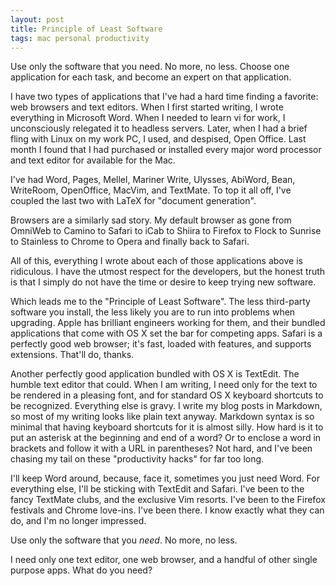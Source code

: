```yaml
---
layout: post
title: Principle of Least Software
tags: mac personal productivity
---
```


Use only the software that you need. No more, no less. Choose one application for each task, and become an expert on that application. 

I have two types of applications that I've had a hard time finding a favorite: web browsers and text editors. When I first started writing, I wrote everything in Microsoft Word. When I needed to learn vi for work, I unconsciously relegated it to headless servers. Later, when I had a brief fling with Linux on my work PC, I used, and despised, Open Office. Last month I found that I had purchased or installed every major word processor and text editor for available for the Mac. 

I've had Word, Pages, Mellel, Mariner Write, Ulysses, AbiWord, Bean, WriteRoom, OpenOffice, MacVim, and TextMate. To top it all off, I've coupled the last two with LaTeX for "document generation". 

Browsers are a similarly sad story. My default browser as gone from OmniWeb to Camino to Safari to iCab to Shiira to Firefox to Flock to Sunrise to Stainless to Chrome to Opera and finally back to Safari.

All of this, everything I wrote about each of those applications above is ridiculous. I have the utmost respect for the developers, but the honest truth is that I simply do not have the time or desire to keep trying new software. 

Which leads me to the "Principle of Least Software". The less third-party software you install, the less likely you are to run into problems when upgrading. Apple has brilliant engineers working for them, and their bundled applications that come with OS X set the bar for competing apps. Safari is a perfectly good web browser; it's fast, loaded with features, and supports extensions. That'll do, thanks. 

Another perfectly good application bundled with OS X is TextEdit. The humble text editor that could. When I am writing, I need only for the text to be rendered in a pleasing font, and for standard OS X keyboard shortcuts to be recognized. Everything else is gravy. I write my blog posts in Markdown, so most of my writing looks like plain text anyway. Markdown syntax is so minimal that having keyboard shortcuts for it is almost silly. How hard is it to put an asterisk at the beginning and end of a word? Or to enclose a word in brackets and follow it with a URL in parentheses? Not hard, and I've been chasing my tail on these "productivity hacks" for far too long. 

I'll keep Word around, because, face it, sometimes you just need Word. For everything else, I'll be sticking with TextEdit and Safari. I've been to the fancy TextMate clubs, and the exclusive Vim resorts. I've been to the Firefox festivals and Chrome love-ins. I've been there. I know exactly what they can do, and I'm no longer impressed. 

Use only the software that you *need*. No more, no less. 

I need only one text editor, one web browser, and a handful of other single purpose apps. What do you need?
